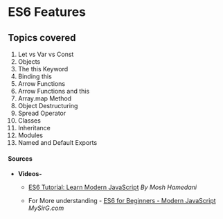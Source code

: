 # ES6 Features

## Topics covered

1. Let vs Var vs Const
2. Objects
3. The this Keyword
4. Binding this
5. Arrow Functions
6. Arrow Functions and this
7. Array.map Method
8. Object Destructuring
9. Spread Operator
10. Classes
11. Inheritance
12. Modules
13. Named and Default Exports

#### Sources

- **Videos-**

  - [ES6 Tutorial: Learn Modern JavaScript](https://www.youtube.com/watch?v=NCwa_xi0Uuc) _By Mosh Hamedani_

  - For More understanding - [ES6 for Beginners - Modern JavaScript](https://www.youtube.com/watch?v=1ONk1fwKp30&list=PL7ersPsTyYt2J6lT_66xNBuUI_tqt5niK&index=1) _MySirG.com_
